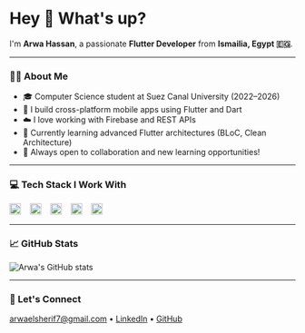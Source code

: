 <h1 align="left">Hey 👋 What's up?</h1>

<p align="left">I'm <strong>Arwa Hassan</strong>, a passionate <strong>Flutter Developer</strong> from <strong>Ismailia, Egypt 🇪🇬</strong>.</p>

---

### 👩‍💻 About Me

- 🎓 Computer Science student at Suez Canal University (2022–2026)
- 📱 I build cross-platform mobile apps using Flutter and Dart
- ☁️ I love working with Firebase and REST APIs
- 🚀 Currently learning advanced Flutter architectures (BLoC, Clean Architecture)
- 🌱 Always open to collaboration and new learning opportunities!

---

### 💻 Tech Stack I Work With

<div align="left">
  <img src="https://cdn.jsdelivr.net/gh/devicons/devicon/icons/flutter/flutter-original.svg" style="height:20px;" alt="flutter logo" />
  <img width="8"/>
  <img src="https://cdn.jsdelivr.net/gh/devicons/devicon/icons/dart/dart-original.svg" style="height:20px;" alt="dart logo"/>
  <img width="8"/>
  <img src="https://cdn.jsdelivr.net/gh/devicons/devicon/icons/firebase/firebase-plain.svg" style="height:20px;" alt="firebase logo"/>
  <img width="8"/>
  <img src="https://cdn.jsdelivr.net/gh/devicons/devicon/icons/git/git-original.svg" style="height:20px;" alt="git logo"/>
  <img width="8"/>
  <img src="https://cdn.jsdelivr.net/gh/devicons/devicon/icons/github/github-original.svg" style="height:20px;" alt="github logo"/>
</div>


---

### 📈 GitHub Stats

<p align="left">
  <img src="https://github-readme-stats.vercel.app/api?username=ArwaElsherif&show_icons=true&theme=tokyonight" alt="Arwa's GitHub stats"/>
</p>

---

### 🔗 Let's Connect

<p align="left">
  <a href="mailto:arwaelsherif7@gmail.com">arwaelsherif7@gmail.com</a> • 
  <a href="https://linkedin.com/in/arwa-elsherif">LinkedIn</a> • 
  <a href="https://github.com/ArwaElsherif">GitHub</a>
</p>
